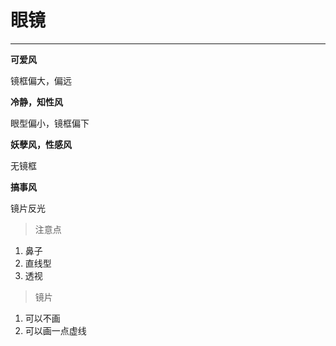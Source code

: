 # 眼镜

---

**可爱风**

镜框偏大，偏远

**冷静，知性风**

眼型偏小，镜框偏下

**妖孽风，性感风**

无镜框

**搞事风**

镜片反光

> 注意点

1. 鼻子
2. 直线型
3. 透视

> 镜片

1. 可以不画
2. 可以画一点虚线